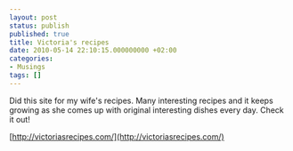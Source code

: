 ```yaml
---
layout: post
status: publish
published: true
title: Victoria's recipes
date: 2010-05-14 22:10:15.000000000 +02:00
categories:
- Musings
tags: []
---
```

Did this site for my wife's recipes. Many interesting recipes and it keeps growing as she comes up with original interesting dishes every day. Check it out!

[http://victoriasrecipes.com/](http://victoriasrecipes.com/)
